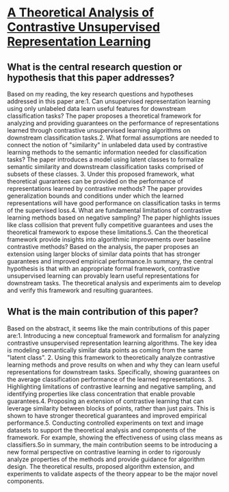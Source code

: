 # [A Theoretical Analysis of Contrastive Unsupervised Representation   Learning](https://arxiv.org/abs/1902.09229)

## What is the central research question or hypothesis that this paper addresses?

Based on my reading, the key research questions and hypotheses addressed in this paper are:1. Can unsupervised representation learning using only unlabeled data learn useful features for downstream classification tasks? The paper proposes a theoretical framework for analyzing and providing guarantees on the performance of representations learned through contrastive unsupervised learning algorithms on downstream classification tasks.2. What formal assumptions are needed to connect the notion of "similarity" in unlabeled data used by contrastive learning methods to the semantic information needed for classification tasks? The paper introduces a model using latent classes to formalize semantic similarity and downstream classification tasks comprised of subsets of these classes. 3. Under this proposed framework, what theoretical guarantees can be provided on the performance of representations learned by contrastive methods? The paper provides generalization bounds and conditions under which the learned representations will have good performance on classification tasks in terms of the supervised loss.4. What are fundamental limitations of contrastive learning methods based on negative sampling? The paper highlights issues like class collision that prevent fully competitive guarantees and uses the theoretical framework to expose these limitations.5. Can the theoretical framework provide insights into algorithmic improvements over baseline contrastive methods? Based on the analysis, the paper proposes an extension using larger blocks of similar data points that has stronger guarantees and improved empirical performance.In summary, the central hypothesis is that with an appropriate formal framework, contrastive unsupervised learning can provably learn useful representations for downstream tasks. The theoretical analysis and experiments aim to develop and verify this framework and resulting guarantees.


## What is the main contribution of this paper?

Based on the abstract, it seems like the main contributions of this paper are:1. Introducing a new conceptual framework and formalism for analyzing contrastive unsupervised representation learning algorithms. The key idea is modeling semantically similar data points as coming from the same "latent class". 2. Using this framework to theoretically analyze contrastive learning methods and prove results on when and why they can learn useful representations for downstream tasks. Specifically, showing guarantees on the average classification performance of the learned representations. 3. Highlighting limitations of contrastive learning and negative sampling, and identifying properties like class concentration that enable provable guarantees.4. Proposing an extension of contrastive learning that can leverage similarity between blocks of points, rather than just pairs. This is shown to have stronger theoretical guarantees and improved empirical performance.5. Conducting controlled experiments on text and image datasets to support the theoretical analysis and components of the framework. For example, showing the effectiveness of using class means as classifiers.So in summary, the main contribution seems to be introducing a new formal perspective on contrastive learning in order to rigorously analyze properties of the methods and provide guidance for algorithm design. The theoretical results, proposed algorithm extension, and experiments to validate aspects of the theory appear to be the major novel components.
